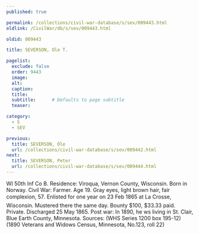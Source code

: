 ```yaml
---
published: true

permalink: /collections/civil-war-database/s/sev/009443.html
oldlink: /CivilWar/db/s/sev/009443.html

oldid: 009443

title: SEVERSON, Ole T.

pagelist:
  exclude: false
  order: 9443
  image: 
  alt:
  caption:
  title:
  subtitle:      # Defaults to page subtitle
  teaser:

category: 
  - S 
  - SEV

previous:
  title: SEVERSON, Ole
  url: /collections/civil-war-database/s/sev/009442.html  
next:
  title: SEVERSON, Peter
  url: /collections/civil-war-database/s/sev/009444.html   
---
```

WI 50th Inf Co B. Residence: Viroqua, Vernon County, Wisconsin. Born in Norway. Civil War: Farmer. Age 19. Gray eyes, light brown hair, fair complexion, 5&#146;7&#148;. Enlisted for one year on 23 Feb 1865 at La Crosse, Wisconsin. Mustered there the same day. Bounty $100, $33.33 paid. Private. Discharged 25 May 1865. Post war: In 1890, he ws living in St. Clair, Blue Earth County, Minnesota. Sources: (WHS Series 1200 box 195-12) (1890 Veterans and Widows Census, Minnesota, No.123, roll 22)